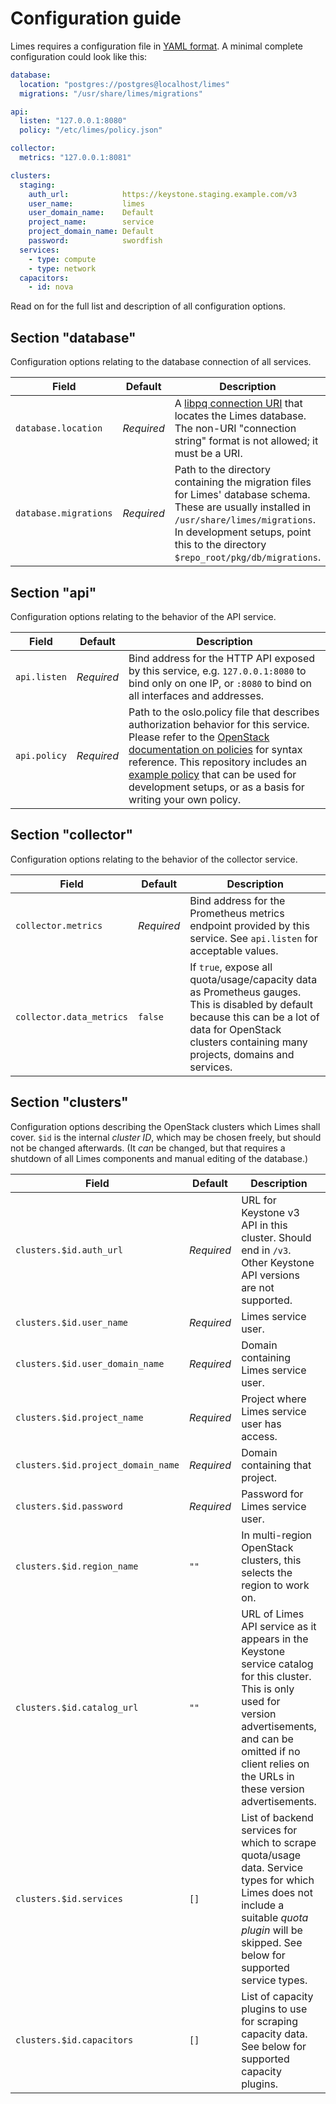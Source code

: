 # Configuration guide

Limes requires a configuration file in [YAML format][yaml]. A minimal complete configuration could look like this:

```yaml
database:
  location: "postgres://postgres@localhost/limes"
  migrations: "/usr/share/limes/migrations"

api:
  listen: "127.0.0.1:8080"
  policy: "/etc/limes/policy.json"

collector:
  metrics: "127.0.0.1:8081"

clusters:
  staging:
    auth_url:            https://keystone.staging.example.com/v3
    user_name:           limes
    user_domain_name:    Default
    project_name:        service
    project_domain_name: Default
    password:            swordfish
  services:
    - type: compute
    - type: network
  capacitors:
    - id: nova
```

Read on for the full list and description of all configuration options.

## Section "database"

Configuration options relating to the database connection of all services.

| Field | Default | Description |
| --- | --- | --- |
| `database.location` | *Required* | A [libpq connection URI][pq-uri] that locates the Limes database. The non-URI "connection string" format is not allowed; it must be a URI. |
| `database.migrations` | *Required* | Path to the directory containing the migration files for Limes' database schema. These are usually installed in `/usr/share/limes/migrations`. In development setups, point this to the directory `$repo_root/pkg/db/migrations`. |

## Section "api"

Configuration options relating to the behavior of the API service.

| Field | Default | Description |
| --- | --- | --- |
| `api.listen` | *Required* | Bind address for the HTTP API exposed by this service, e.g. `127.0.0.1:8080` to bind only on one IP, or `:8080` to bind on all interfaces and addresses. |
| `api.policy` | *Required* | Path to the oslo.policy file that describes authorization behavior for this service. Please refer to the [OpenStack documentation on policies][policy] for syntax reference. This repository includes an [example policy][ex-pol] that can be used for development setups, or as a basis for writing your own policy. |

## Section "collector"

Configuration options relating to the behavior of the collector service.

| Field | Default | Description |
| --- | --- | --- |
| `collector.metrics` | *Required* | Bind address for the Prometheus metrics endpoint provided by this service. See `api.listen` for acceptable values. |
| `collector.data_metrics` | `false` | If `true`, expose all quota/usage/capacity data as Prometheus gauges. This is disabled by default because this can be a lot of data for OpenStack clusters containing many projects, domains and services. |

## Section "clusters"

Configuration options describing the OpenStack clusters which Limes shall cover. `$id` is the internal *cluster ID*, which may be chosen freely, but should not be changed afterwards. (It *can* be changed, but that requires a shutdown of all Limes components and manual editing of the database.)

| Field | Default | Description | Equivalent to |
| --- | --- | --- | :--- |
| `clusters.$id.auth_url` | *Required* | URL for Keystone v3 API in this cluster. Should end in `/v3`. Other Keystone API versions are not supported. | `$OS_AUTH_URL` |
| `clusters.$id.user_name` | *Required* | Limes service user. | `OS_USERNAME` |
| `clusters.$id.user_domain_name` | *Required* | Domain containing Limes service user. | `OS_USER_DOMAIN_NAME` |
| `clusters.$id.project_name` | *Required* | Project where Limes service user has access. | `OS_PROJECT_NAME` |
| `clusters.$id.project_domain_name` | *Required* | Domain containing that project. | `OS_PROJECT_DOMAIN_NAME` |
| `clusters.$id.password` | *Required* | Password for Limes service user. | `OS_PASSWORD` |
| `clusters.$id.region_name` | `""` | In multi-region OpenStack clusters, this selects the region to work on. | `OS_REGION_NAME` |
| `clusters.$id.catalog_url` | `""` | URL of Limes API service as it appears in the Keystone service catalog for this cluster. This is only used for version advertisements, and can be omitted if no client relies on the URLs in these version advertisements. ||
| `clusters.$id.services` | `[]` | List of backend services for which to scrape quota/usage data. Service types for which Limes does not include a suitable *quota plugin* will be skipped. See below for supported service types. ||
| `clusters.$id.capacitors` | `[]` | List of capacity plugins to use for scraping capacity data. See below for supported capacity plugins. ||

[yaml]:   http://yaml.org/
[pq-uri]: https://www.postgresql.org/docs/9.6/static/libpq-connect.html#LIBPQ-CONNSTRING
[policy]: https://docs.openstack.org/security-guide/identity/policies.html
[ex-pol]: ../example-policy.json

